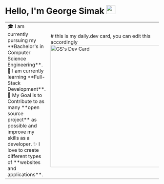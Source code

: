 # Hello, I'm George Simak <img src="https://github.com/TheDudeThatCode/TheDudeThatCode/blob/master/Assets/Hi.gif" width="29px">

<table>
  <tr>
    <td valign="center">
      🎓 I am currently pursuing my **Bachelor's in Computer Science Engineering**.
      🌱 I am currently learning **Full-Stack Development**.
      🎯 My Goal is to Contribute to as many **open source project** as possible and improve my skills as a developer.
      ✨ I love to create different types of **websites and applications**.
<td >
# this is my daily.dev card, you can edit this accordingly
      <a href="https://app.daily.dev/g_simak"><img src="https://api.daily.dev/devcards/5a32d7a5dde849788e9c809c793addbc.png?r=na9" width="400" alt="GS's Dev Card"/></a>
    </td>
    
  </tr>
  </table>
